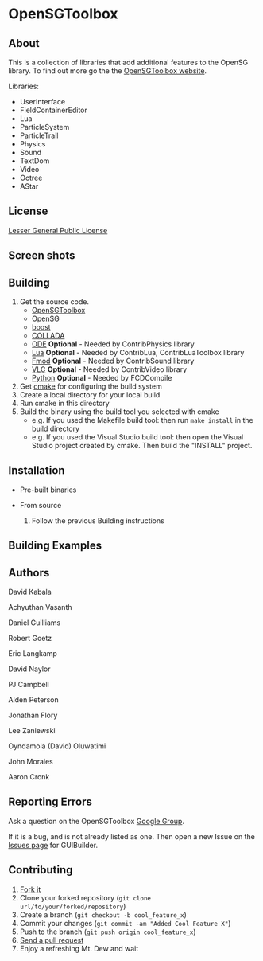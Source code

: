 OpenSGToolbox
=============

About
-----

This is a collection of libraries that add additional features to the OpenSG
library. To find out more go the the 
[OpenSGToolbox website](http://www.opensgtoolbox.org "OpenSGToolbox website"). 

Libraries:

* UserInterface
* FieldContainerEditor
* Lua
* ParticleSystem
* ParticleTrail
* Physics
* Sound
* TextDom
* Video
* Octree
* AStar

License
-------
[Lesser General Public License](http://www.gnu.org/licenses/lgpl-3.0-standalone.html "Lesser General Public License")

Screen shots
------------

Building
--------
1. Get the source code.
    * [OpenSGToolbox](http://github.com/djkabala/OpenSGToolbox "OpenSGToolbox")
    * [OpenSG](http://github.com/djkabala/OpenSGDevMaster_Toolbox "OpenSG")
    * [boost](http://www.boost.org/ "Boost")
    * [COLLADA](http://www.opencollada.org/download.html "COLLADA")
    * [ODE](http://www.ode.org/ "Open Dynamics Engine") **Optional** - Needed by ContribPhysics library
    * [Lua](http://www.lua.org/ "Lua") **Optional** - Needed by ContribLua, ContribLuaToolbox library
    * [Fmod](http://www.fmod.org/ "FMod") **Optional** - Needed by ContribSound library
    * [VLC](http://www.videolan.org/vlc/ "VLC") **Optional** - Needed by ContribVideo library
    * [Python](http://www.python.org/ "Python") **Optional** - Needed by FCDCompile
2. Get [cmake](http://www.cmake.org/ "cmake") for configuring the build system
3. Create a local directory for your local build
4. Run cmake in this directory
5. Build the binary using the build tool you selected with cmake
    * e.g. If you used the Makefile build tool: then run `make install` in the build
    directory
    * e.g. If you used the Visual Studio build tool: then open the Visual Studio
    project created by cmake.  Then build the "INSTALL" project.

Installation
------------
* Pre-built binaries

* From source
    1. Follow the previous Building instructions

Building Examples
-----------------

Authors
-------
David Kabala

Achyuthan Vasanth

Daniel Guilliams

Robert Goetz

Eric Langkamp

David Naylor

PJ Campbell

Alden Peterson

Jonathan Flory

Lee Zaniewski

Oyndamola (David) Oluwatimi

John Morales

Aaron Cronk

Reporting Errors
----------------
Ask a question on the OpenSGToolbox
[Google Group](http://groups.google.com/group/opensgtoolbox-users "Google Group").

If it is a bug, and is not already listed as one.  Then open a new Issue on the
[Issues page](https://github.com/djkabala/OpenSGToolbox/issues "Issues page") for GUIBuilder.

Contributing
------------

1. [Fork it](http://help.github.com/forking/ "Fork it")
2. Clone your forked repository (`git clone url/to/your/forked/repository`)
3. Create a branch (`git checkout -b cool_feature_x`)
4. Commit your changes (`git commit -am "Added Cool Feature X"`)
5. Push to the branch (`git push origin cool_feature_x`)
6. [Send a pull request](http://help.github.com/pull-requests/ "Send a pull request")
7. Enjoy a refreshing Mt. Dew and wait

